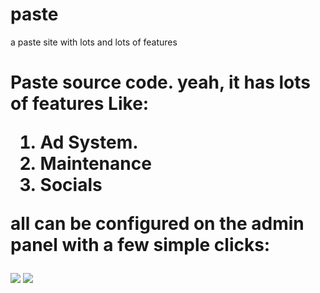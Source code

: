 # paste
 a paste site with lots and lots of features
 
 <h1>Paste source code. yeah, it has lots of features Like:

1. Ad System.
2. Maintenance
3. Socials
 
 all can be configured on the admin panel with a few simple clicks: </h1>

<img src="https://media.discordapp.net/attachments/1042476201823961241/1056701815116283904/image.png?width=1334&height=675">
<img src="https://media.discordapp.net/attachments/1042476201823961241/1056702165026091160/image.png?width=1339&height=676">
